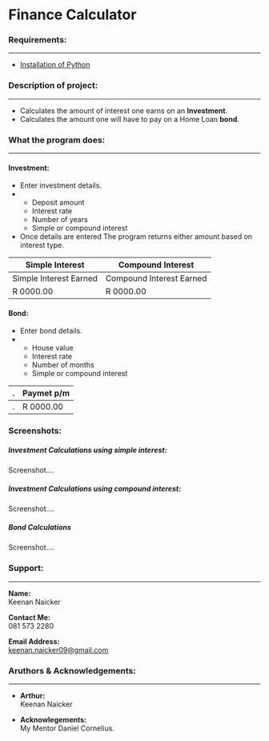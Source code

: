 # Finance Calculator

### Requirements:
---
* [Installation of Python](https://www.python.org/downloads)

### Description of project:
----
* Calculates the amount of interest one earns on an **Investment**.
* Calculates the amount one will have to pay on a Home Loan **bond**.

### What the program does:
----
#### Investment:
* Enter investment details.
*   - Deposit amount  
    - Interest rate  
    - Number of years  
    - Simple or compound interest  
* Once details are entered The program returns either amount based on interest type.

Simple Interest | Compound Interest
------------------|--------------------
Simple Interest Earned | Compound Interest Earned
R 0000.00 | R 0000.00
  

#### Bond:
* Enter bond details.
*   - House value  
    - Interest rate  
    - Number of months  
    - Simple or compound interest 

 . |Paymet p/m
 ----------|---------
 . |R 0000.00  

### Screenshots:
##### Investment Calculations using simple interest:
Screenshot....
##### Investment Calculations using compound interest:
Screenshot....
##### Bond Calculations
Screenshot....


### Support:
----
**Name:**  
Keenan Naicker  

**Contact Me:**  
081 573 2280
  
**Email Address:**    
keenan.naicker09@gmail.com

### Aruthors & Acknowledgements:
----
* **Arthur:**  
Keenan Naicker
  
* **Acknowlegements:**  
My Mentor Daniel Cornelius.